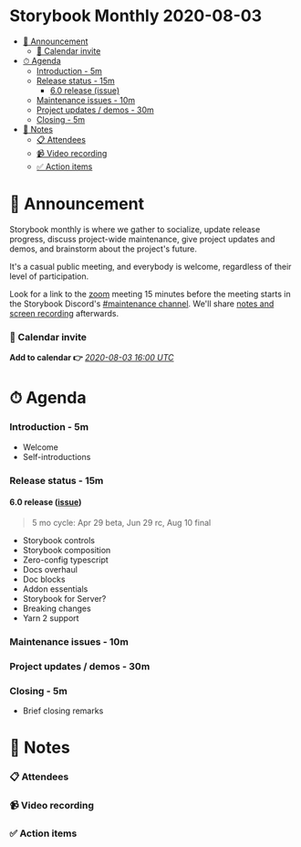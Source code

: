 <h1>Storybook Monthly 2020-08-03</h1>

- [📢 Announcement](#-announcement)
  - [📅 Calendar invite](#-calendar-invite)
- [⏱ Agenda](#-agenda)
  - [Introduction - 5m](#introduction---5m)
  - [Release status - 15m](#release-status---15m)
    - [6.0 release (issue)](#60-release-issue)
  - [Maintenance issues - 10m](#maintenance-issues---10m)
  - [Project updates / demos - 30m](#project-updates--demos---30m)
  - [Closing - 5m](#closing---5m)
- [📝 Notes](#-notes)
  - [📋 Attendees](#-attendees)
  - [📹 Video recording](#-video-recording)
  - [✅ Action items](#-action-items)

# 📢 Announcement

Storybook monthly is where we gather to socialize, update release progress, discuss project-wide maintenance, give project updates and demos, and brainstorm about the project's future.

It's a casual public meeting, and everybody is welcome, regardless of their level of participation.

Look for a link to the [zoom](https://zoom.us/) meeting 15 minutes before the meeting starts in the Storybook Discord's [#maintenance channel](https://discord.gg/qhAxMgN). We'll share [notes and screen recording](https://github.com/storybookjs/community) afterwards.

### 📅 Calendar invite

**Add to calendar 👉** [_2020-08-03 16:00 UTC_](https://calendar.google.com/event?action=TEMPLATE&tmeid=ZDRsM2g5c3JtOTRlM2dpNWNyZXMxcnRkbWxfMjAyMDAxMDZUMTYwMDAwWiA4ZDB1NzBzbm9zY2ZkOGw2Z2lrNm83M2syMEBn&tmsrc=8d0u70snoscfd8l6gik6o73k20%40group.calendar.google.com&scp=ALL)

# ⏱ Agenda

### Introduction - 5m

- Welcome
- Self-introductions

### Release status - 15m

#### 6.0 release ([issue](https://github.com/storybookjs/storybook/issues/9311))

> 5 mo cycle: Apr 29 beta, Jun 29 rc, Aug 10 final

- Storybook controls
- Storybook composition
- Zero-config typescript
- Docs overhaul
- Doc blocks
- Addon essentials
- Storybook for Server?
- Breaking changes
- Yarn 2 support

### Maintenance issues - 10m

### Project updates / demos - 30m

### Closing - 5m

- Brief closing remarks

# 📝 Notes

### 📋 Attendees

### 📹 Video recording

### ✅ Action items
